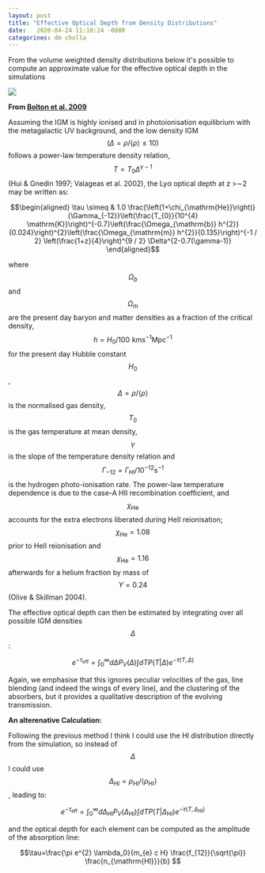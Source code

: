 ```yaml
---
layout: post
title: "Effective Optical Depth from Density Distributions"
date:   2020-04-24 11:10:24 -0800
categorines: dm cholla
---
```



From the volume weighted density distributions below  it's possible to compute an approximate value for the effective optical depth in the simulations 

<img src="{{ site.url }}assets/images/density_distribution_new.png"> 



**From [Bolton et al. 2009](https://arxiv.org/abs/0901.3966)**


Assuming the IGM is highly ionised and in photoionisation equilibrium with the metagalactic UV background, and the low density IGM $$(\Delta = \rho/ \langle \rho \rangle \leq 10)$$ follows a power-law temperature density relation, $$T = T_0  \Delta^{\gamma -1} $$ (Hui & Gnedin 1997; Valageas et al. 2002), the Lyα optical depth at z >∼2 may be written as: 

$$\begin{aligned}
\tau \simeq & 1.0 \frac{\left(1+\chi_{\mathrm{He}}\right)}{\Gamma_{-12}}\left(\frac{T_{0}}{10^{4} \mathrm{K}}\right)^{-0.7}\left(\frac{\Omega_{\mathrm{b}} h^{2}}{0.024}\right)^{2}\left(\frac{\Omega_{\mathrm{m}} h^{2}}{0.135}\right)^{-1 / 2}  \left(\frac{1+z}{4}\right)^{9 / 2} \Delta^{2-0.7(\gamma-1)}
\end{aligned}$$

where $$\Omega_b$$ and $$\Omega_m$$ are the present day baryon and matter densities as a fraction of the critical density, $$h =
H_0/100 \,\,\mathrm{km} \mathrm{s}^{−1} \mathrm{Mpc}^{−1} $$ for the present day Hubble constant $$H_0$$, $$\Delta = \rho/ \langle \rho \rangle $$ is the normalised gas density, $$T_0$$ is the gas temperature at mean density, $$\gamma$$ is the slope of the temperature density relation and $$\Gamma_{−12} = \Gamma_{HI}/10^{−12} \mathrm{s}^{−1}$$ is the hydrogen photo-ionisation rate. The power-law temperature dependence is due to the case-A HII recombination coefficient, and $$\chi_{\mathrm{He}}$$ accounts for the extra electrons liberated during HeII reionisation; $$\chi_{\mathrm{He}} = 1.08$$ prior to HeII reionisation and $$\chi_{\mathrm{He}} = 1.16$$ afterwards for a helium fraction by mass
of $$Y = 0.24$$ (Olive & Skillman 2004). 

The effective optical depth can then be estimated by integrating over all possible IGM densities $$\Delta$$:

$$e^{-\tau_{\mathrm{eff}}}=\int_{0}^{\infty} d \Delta P_{V}(\Delta) \int d T P(T | \Delta) e^{-\tau(T, \Delta)} $$

<!-- where $$P(T | \Delta)$$ is the probability distribution of temperatures for elements at density $$\Delta$$ and $$\tau_{eff}$$ is the effective optical depth.  -->

Again, we emphasise that this ignores peculiar velocities of the gas, line blending (and indeed the wings of every line), and the clustering of the absorbers, but it provides a qualitative description of the evolving transmission.


**An alterenative Calculation:**

Following the previous method I think I could use the HI distribution directly from the simulation, so instead of $$\Delta$$ I could use $$\Delta_{\mathrm{HI}} = \rho_{\mathrm{HI}} / \langle \rho_{\mathrm{HI}} \rangle $$, leading to:



$$e^{-\tau_{\mathrm{eff}}}=\int_{0}^{\infty} d \Delta_{\mathrm{HI}} P_{V}(\Delta_{\mathrm{HI}}) \int d T P(T | \Delta_{\mathrm{HI}}) e^{-\tau(T, \Delta_{\mathrm{HI}})} $$


and the optical depth for each element can be computed as the amplitude of the absorption line:


$$\tau=\frac{\pi e^{2} \lambda_0}{m_{e}  c H} \frac{f_{12}}{\sqrt{\pi}}  \frac{n_{\mathrm{HI}}}{b}  $$

